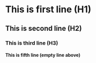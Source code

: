 # This is first line (H1)
## This is second line (H2)
### This is third line (H3)

#### This is fifth line (empty line above)